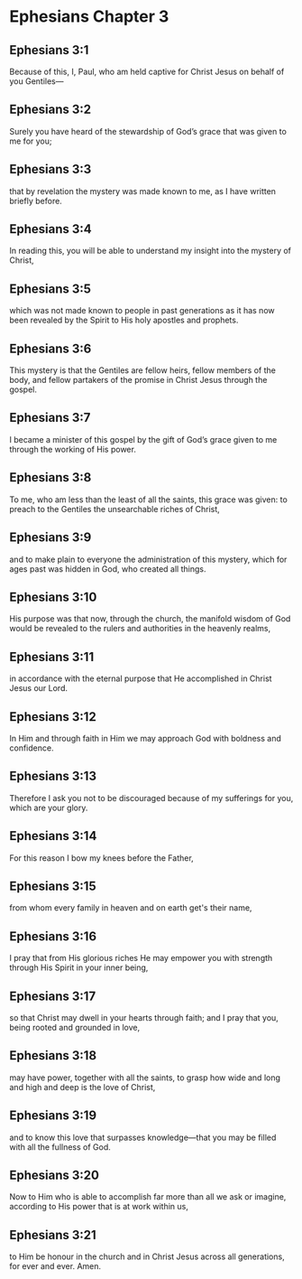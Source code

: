 # Ephesians Chapter 3

## Ephesians 3:1

Because of this, I, Paul, who am held captive for Christ Jesus on behalf of you Gentiles—

## Ephesians 3:2

Surely you have heard of the stewardship of God’s grace that was given to me for you;

## Ephesians 3:3

that by revelation the mystery was made known to me, as I have written briefly before.

## Ephesians 3:4

In reading this, you will be able to understand my insight into the mystery of Christ,

## Ephesians 3:5

which was not made known to people in past generations as it has now been revealed by the Spirit to His holy apostles and prophets.

## Ephesians 3:6

This mystery is that the Gentiles are fellow heirs, fellow members of the body, and fellow partakers of the promise in Christ Jesus through the gospel.

## Ephesians 3:7

I became a minister of this gospel by the gift of God’s grace given to me through the working of His power.

## Ephesians 3:8

To me, who am less than the least of all the saints, this grace was given: to preach to the Gentiles the unsearchable riches of Christ,

## Ephesians 3:9

and to make plain to everyone the administration of this mystery, which for ages past was hidden in God, who created all things.

## Ephesians 3:10

His purpose was that now, through the church, the manifold wisdom of God would be revealed to the rulers and authorities in the heavenly realms,

## Ephesians 3:11

in accordance with the eternal purpose that He accomplished in Christ Jesus our Lord.

## Ephesians 3:12

In Him and through faith in Him we may approach God with boldness and confidence.

## Ephesians 3:13

Therefore I ask you not to be discouraged because of my sufferings for you, which are your glory.

## Ephesians 3:14

For this reason I bow my knees before the Father,

## Ephesians 3:15

from whom every family in heaven and on earth get's their name,

## Ephesians 3:16

I pray that from His glorious riches He may empower you with strength through His Spirit in your inner being,

## Ephesians 3:17

so that Christ may dwell in your hearts through faith; and I pray that you, being rooted and grounded in love,

## Ephesians 3:18

may have power, together with all the saints, to grasp how wide and long and high and deep is the love of Christ,

## Ephesians 3:19

and to know this love that surpasses knowledge—that you may be filled with all the fullness of God.

## Ephesians 3:20

Now to Him who is able to accomplish far more than all we ask or imagine, according to His power that is at work within us,

## Ephesians 3:21

to Him be honour in the church and in Christ Jesus across all generations, for ever and ever. Amen.
